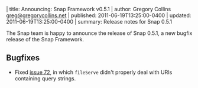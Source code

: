 | title: Announcing: Snap Framework v0.5.1
| author: Gregory Collins <greg@gregorycollins.net>
| published: 2011-06-19T13:25:00-0400
| updated: 2011-06-19T13:25:00-0400
| summary: Release notes for Snap 0.5.1

The Snap team is happy to announce the release of Snap 0.5.1, a new bugfix
release of the Snap Framework.

## Bugfixes

  - Fixed [issue 72](https://github.com/snapframework/snap-core/issues/72), in
    which `fileServe` didn't properly deal with URIs containing query strings.
